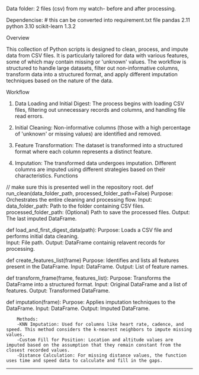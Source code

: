 
Data folder:
2 files (csv) from my watch- before and after processing. 
        
Dependencise: # this can be converted into requirement.txt file
pandas 2.11 
python 3.10 
scikit-learn 1.3.2 




Overview

This collection of Python scripts is designed to clean, process, and impute data from CSV files. It is particularly tailored for data with various features, some of which may contain missing or 'unknown' values. The workflow is structured to handle large datasets, filter out non-informative columns, transform data into a structured format, and apply different imputation techniques based on the nature of the data.


Workflow

1. Data Loading and Initial Digest: The process begins with loading CSV files, filtering out unnecessary records and columns, and handling file read errors.
   
2. Initial Cleaning: Non-informative columns (those with a high percentage of 'unknown' or missing values) are identified and removed.
   
3. Feature Transformation: The dataset is transformed into a structured format where each column represents a distinct feature.
 
4. Imputation: The transformed data undergoes imputation. Different columns are imputed using different strategies based on their characteristics.
Functions


// make sure this is presented well in the repository root.
def run_clean(data_folder_path, processed_folder_path=False)
        Purpose: Orchestrates the entire cleaning and processing flow.
        Input:
        data_folder_path: Path to the folder containing CSV files.
        processed_folder_path: (Optional) Path to save the processed files.
        Output: The last imputed DataFrame.


def load_and_first_digest_data(path):
        Purpose: Loads a CSV file and performs initial data cleaning.        
        Input: File path.
        Output: DataFrame containig relavent records for processing.


def create_features_list(frame)
        Purpose: Identifies and lists all features present in the DataFrame.
        Input: DataFrame.
        Output: List of feature names.
        

def transform_frame(frame, features_list):
        Purpose: Transforms the DataFrame into a structured format.
        Input: Original DataFrame and a list of features.
        Output: Transformed DataFrame.
        

def imputation(frame):
        Purpose: Applies imputation techniques to the DataFrame.
        Input: DataFrame.
        Output: Imputed DataFrame.
        
        Methods:
        -KNN Imputation: Used for columns like heart rate, cadence, and speed. This method considers the k-nearest neighbors to impute missing values.
        -Custom Fill for Position: Location and altitude values are imputed based on the assumption that they remain constant from the closest recorded values.
        -Distance Calculation: For missing distance values, the function uses time and speed data to calculate and fill in the gaps.
--------------------------------------------------------------------------------------------------------------------------------------------------------------------------------



